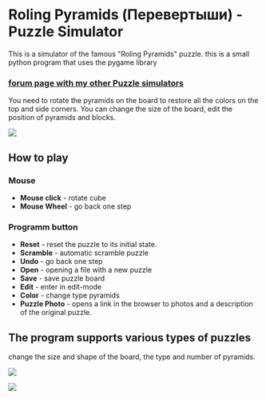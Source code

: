 # Roling Pyramids (Перевертыши) - Puzzle Simulator

This is a simulator of the famous "Roling Pyramids" puzzle.
this is a small python program that uses the pygame library

### **<a href="https://twistypuzzles.com/forum/viewtopic.php?t=38581">forum page with my other Puzzle simulators</a>**

You need to rotate the pyramids on the board to restore all the colors on the top and side corners.
You can change the size of the board, edit the position of pyramids and blocks.

![](https://i.imgur.com/gTXL1XB.png)

## How to play
### Mouse
- **Mouse click** - rotate cube
- **Mouse Wheel** - go back one step
### Programm button
- **Reset** - reset the puzzle to its initial state.
- **Scramble** - automatic scramble puzzle
- **Undo** - go back one step
- **Open** - opening a file with a new puzzle
- **Save** - save puzzle board
- **Edit** - enter in edit-mode
- **Color** - change type pyramids
- **Puzzle Photo** - opens a link in the browser to photos and a description of the original puzzle.


## The program supports various types of puzzles
change the size and shape of the board, the type and number of pyramids.

![](https://i.imgur.com/Vl55kr3.png)

![](https://i.imgur.com/naFilod.png)
